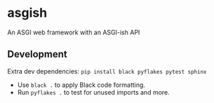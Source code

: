 # asgish
An ASGI web framework with an ASGI-ish API




## Development

Extra dev dependencies: `pip install black pyflakes pytest sphinx`

* Use `black .` to apply Black code formatting.
* Run `pyflakes .` to test for unused imports and more.
